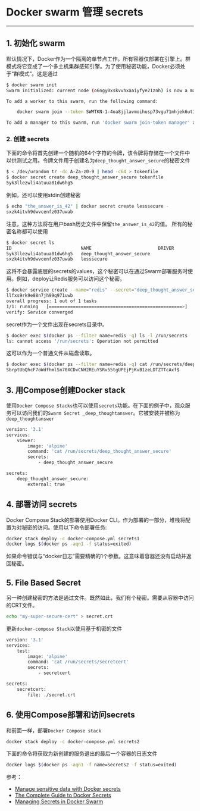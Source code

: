 # Docker swarm 管理 secrets


---
##  1. 初始化 swarm
默认情况下，Docker作为一个隔离的单节点工作。所有容器仅部署在引擎上。群模式将它变成了一个多主机集群感知引擎。为了使用秘密功能，Docker必须处于“群模式”。这是通过

```bash
$ docker swarm init
Swarm initialized: current node (o6ngy0xskvvhxaaiyfye21znh) is now a manager.

To add a worker to this swarm, run the following command:

    docker swarm join --token SWMTKN-1-4oa8jjlavmoihusp73vgu71mhjek6ut1qkapzqnhtxdq5xzv0t-04anuyasgyv0p4xiqn4ga16fe 172.17.0.9:2377

To add a manager to this swarm, run 'docker swarm join-token manager' and follow the instructions.
```
### 2. 创建 secrets
下面的命令将首先创建一个随机的64个字符的令牌，该令牌将存储在一个文件中以供测试之用。令牌文件用于创建名为`deep_thought_answer_secure`的秘密文件

```bash
$ < /dev/urandom tr -dc A-Za-z0-9 | head -c64 > tokenfile
$ docker secret create deep_thought_answer_secure tokenfile
5yk3llezwli4atuua81dw6hg5
```

例如，还可以使用stdin创建秘密

```bash
$ echo "the_answer_is_42" | docker secret create lesssecure -
sxzk4itvh9dwvcenfz037uwab
```
注意，这种方法将在用户bash历史文件中保留`the_answer_is_42`的值。
所有的秘密名称都可以使用

```bash
$ docker secret ls
ID                          NAME                         DRIVER              CREATED              UPDATED
5yk3llezwli4atuua81dw6hg5   deep_thought_answer_secure                       About a minute ago   About a minute ago
sxzk4itvh9dwvcenfz037uwab   lesssecure                                       53 seconds ago       53 seconds ago
```
这将不会暴露底层的secrets的values，这个秘密可以在通过Swarm部署服务时使用。例如，deploy让Redis服务可以访问这个秘密。

```bash
$ docker service create --name="redis" --secret="deep_thought_answer_secure" redis
llfxs9rk9e88n7jh99q971uwb
overall progress: 1 out of 1 tasks 
1/1: running   [==================================================>] 
verify: Service converged 
```
secret作为一个文件出现在secrets目录中。

```bash
$ docker exec $(docker ps --filter name=redis -q) ls -l /run/secrets
ls: cannot access '/run/secrets': Operation not permitted
```
这可以作为一个普通文件从磁盘读取。

```bash
$ docker exec $(docker ps --filter name=redis -q) cat /run/secrets/deep_thought_answer_secure
SbrptUbQhcF7oWdfhmlSn70XCDvCNH2REuYSRv55tgUPEjPjKvB1zeLDTZTTcAxf$ 
```

## 3. 用Compose创建Docker stack
使用`Docker Compose Stacks`也可以使用`secrets`功能。在下面的例子中，观众服务可以访问我们的`Swarm Secret _deep_thoughtanswer`。它被安装并被称为`deep_thoughtanswer`

```bash
version: '3.1'
services:
    viewer:
        image: 'alpine'
        command: 'cat /run/secrets/deep_thought_answer_secure'
        secrets:
            - deep_thought_answer_secure

secrets:
    deep_thought_answer_secure:
        external: true
```
## 4. 部署访问 secrets

Docker Compose Stack的部署使用Docker CLI。作为部署的一部分，堆栈将配置为对秘密的访问。使用以下命令部署任务:

```bash
docker stack deploy -c docker-compose.yml secrets1
docker logs $(docker ps -aqn1 -f status=exited)
```
如果命令错误与“docker日志”需要精确的1个参数。这意味着容器还没有启动并返回秘密。

## 5. File Based Secret
另一种创建秘密的方法是通过文件。既然如此，我们有个秘密。需要从容器中访问的CRT文件。

```bash
echo "my-super-secure-cert" > secret.crt
```
更新`docker-compose Stack`以使用基于机密的文件

```bash
version: '3.1'
services:
    test:
        image: 'alpine'
        command: 'cat /run/secrets/secretcert'
        secrets:
            - secretcert

secrets:
    secretcert:
        file: ./secret.crt
```
## 6. 使用Compose部署和访问secrets
和前面一样，部署`Docker Compose stack`

```bash
docker stack deploy -c docker-compose.yml secrets2
```
下面的命令将获取为新创建的服务退出的最后一个容器的日志文件

```bash
docker logs $(docker ps -aqn1 -f name=secrets2 -f status=exited)
```

参考：

 - [Manage sensitive data with Docker secrets](https://docs.docker.com/engine/swarm/secrets/)
 - [The Complete Guide to Docker Secrets](https://earthly.dev/blog/docker-secrets/)
 - [Managing Secrets in Docker Swarm](https://semaphoreci.com/community/tutorials/managing-secrets-in-docker-swarm)

